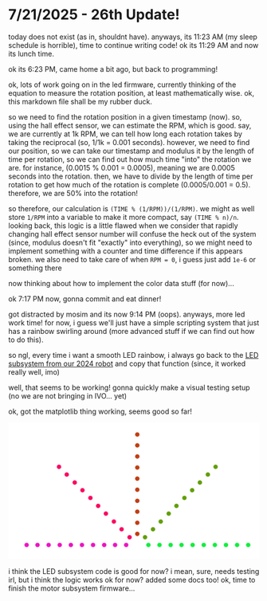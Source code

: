 # 7/21/2025 - 26th Update!

today does not exist (as in, shouldnt have). anyways, its 11:23 AM (my sleep schedule is horrible), time to continue writing code! ok its 11:29 AM and now its lunch time.

ok its 6:23 PM, came home a bit ago, but back to programming!

ok, lots of work going on in the led firmware, currently thinking of the equation to measure the rotation position, at least mathematically wise. ok, this markdown file shall be my rubber duck.

so we need to find the rotation position in a given timestamp (now). so, using the hall effect sensor, we can estimate the RPM, which is good. say, we are currently at 1k RPM, we can tell how long each rotation takes by taking the reciprocal (so, 1/1k = 0.001 seconds). however, we need to find our position, so we can take our timestamp and modulus it by the length of time per rotation, so we can find out how much time "into" the rotation we are. for instance, (0.0015 % 0.001 = 0.0005), meaning we are 0.0005 seconds into the rotation. then, we have to divide by the length of time per rotation to get how much of the rotation is complete (0.0005/0.001 = 0.5). therefore, we are 50% into the rotation!

so therefore, our calculation is `(TIME % (1/RPM))/(1/RPM)`. we might as well store `1/RPM` into a variable to make it more compact, say `(TIME % n)/n`. looking back, this logic is a little flawed when we consider that rapidly changing hall effect sensor number will confuse the heck out of the system (since, modulus doesn't fit "exactly" into everything), so we might need to implement something with a counter and time difference if this appears broken. we also need to take care of when `RPM = 0`, i guess just add `1e-6` or something there

now thinking about how to implement the color data stuff (for now)...

ok 7:17 PM now, gonna commit and eat dinner!

got distracted by mosim and its now 9:14 PM (oops). anyways, more led work time! for now, i guess we'll just have a simple scripting system that just has a rainbow swirling around (more advanced stuff if we can find out how to do this). 

so ngl, every time i want a smooth LED rainbow, i always go back to the [LED subsystem from our 2024 robot](https://github.com/SciBorgs/Crescendo-2024/blob/main/src/main/java/org/sciborgs1155/robot/led/LedStrip.java#L52) and copy that function (since, it worked really well, imo)

well, that seems to be working! gonna quickly make a visual testing setup (no we are not bringing in IVO... yet)

ok, got the matplotlib thing working, seems good so far!

![woo](</updatelogs/images/202507/07212025 - 1.png>)

i think the LED subsystem code is good for now? i mean, sure, needs testing irl, but i think the logic works ok for now? added some docs too! ok, time to finish the motor subsystem firmware...